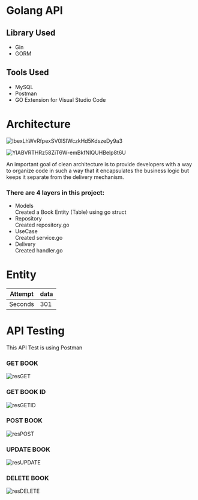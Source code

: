 # Golang API
## Library Used
- Gin
- GORM

## Tools Used
- MySQL
- Postman
- GO Extension for Visual Studio Code

# Architecture
![lbexLhWvRfpexSV0lSIWczkHd5KdszeDy9a3](https://user-images.githubusercontent.com/66354919/157606557-1131b3c9-3816-4b1b-8985-fa8fad886e60.png)

![YIABVRTHRz58ZiT6W-emBkfNIQUHBelp8t6U](https://user-images.githubusercontent.com/66354919/157606594-8aeafbf1-8d94-4685-9b91-f83cfffea213.png)

An important goal of clean architecture is to provide developers with a way to organize code in such a way that it encapsulates the business logic but keeps it separate from the delivery mechanism.

### There are 4 layers in this project:
- Models</br>Created a Book Entity (Table) using go struct
- Repository</br>Created repository.go
- UseCase</br>Created service.go
- Delivery</br>Created handler.go

# Entity 
Attempt | data
--- | --- 
Seconds | 301 

# API Testing
This API Test is using Postman
### GET BOOK
![resGET](https://user-images.githubusercontent.com/66354919/157624685-fbfea1d8-df3f-4565-80ae-06df11faa8d9.gif)

### GET BOOK ID
![resGETID](https://user-images.githubusercontent.com/66354919/157622478-c030ce37-64c3-4bff-91c2-5386aefada22.gif)

### POST BOOK
![resPOST](https://user-images.githubusercontent.com/66354919/157624808-a036e9d4-d03a-49b9-9959-f5faa4220d2a.gif)

### UPDATE BOOK
![resUPDATE](https://user-images.githubusercontent.com/66354919/157624940-3bc7c0b6-b6c8-412d-8053-5fa1b8546665.gif)

### DELETE BOOK
![resDELETE](https://user-images.githubusercontent.com/66354919/157625010-3eeb262e-c588-4038-95bd-f433671580f0.gif)















